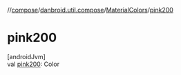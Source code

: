 //[compose](../../../index.md)/[danbroid.util.compose](../index.md)/[MaterialColors](index.md)/[pink200](pink200.md)

# pink200

[androidJvm]\
val [pink200](pink200.md): Color
